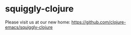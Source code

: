 squiggly-clojure
================

Please visit us at our new home:  https://github.com/clojure-emacs/squiggly-clojure

